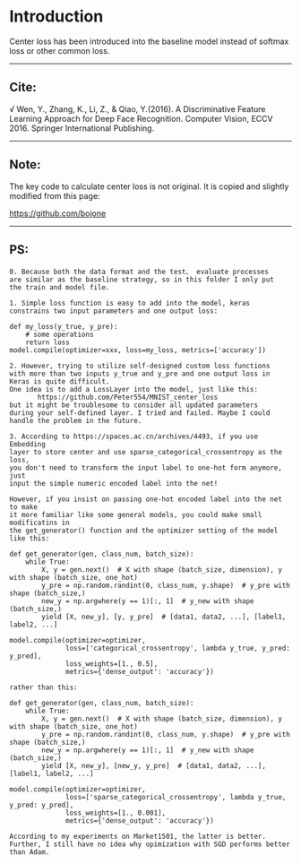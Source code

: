 Introduction
============

Center loss has been introduced into the baseline model instead of 
softmax loss or other common loss.

---
Cite:
-----
√ Wen, Y., Zhang, K., Li, Z., & Qiao, Y.(2016). A Discriminative Feature Learning Approach for Deep Face Recognition. Computer Vision, ECCV 2016. Springer International Publishing. 

---
Note:
-----
The key code to calculate center loss is not original. It is 
copied and slightly modified from this page:

https://github.com/bojone

---
PS:
---
    0. Because both the data format and the test、 evaluate processes 
    are similar as the baseline strategy, so in this folder I only put 
    the train and model file.

    1. Simple loss function is easy to add into the model, keras 
    constrains two input parameters and one output loss:

    def my_loss(y_true, y_pre):
        # some operations
        return loss
    model.compile(optimizer=xxx, loss=my_loss, metrics=['accuracy'])

    2. However, trying to utilize self-designed custom loss functions 
    with more than two inputs y_true and y_pre and one output loss in 
    Keras is quite difficult.   
    One idea is to add a LossLayer into the model, just like this:
           https://github.com/Peter554/MNIST_center_loss
    but it might be troublesome to consider all updated parameters
    during your self-defined layer. I tried and failed. Maybe I could 
    handle the problem in the future.

    3. According to https://spaces.ac.cn/archives/4493, if you use Embedding 
    layer to store center and use sparse_categorical_crossentropy as the loss, 
    you don't need to transform the input label to one-hot form anymore, just 
    input the simple numeric encoded label into the net!

    However, if you insist on passing one-hot encoded label into the net to make
    it more familiar like some general models, you could make small modificatins in 
    the get_generator() function and the optimizer setting of the model like this:

    def get_generator(gen, class_num, batch_size):
        while True:
            X, y = gen.next()  # X with shape (batch_size, dimension), y with shape (batch_size, one_hot)
            y_pre = np.random.randint(0, class_num, y.shape)  # y_pre with shape (batch_size,)
            new_y = np.argwhere(y == 1)[:, 1]  # y_new with shape (batch_size,)
            yield [X, new_y], [y, y_pre]  # [data1, data2, ...], [label1, label2, ...]

    model.compile(optimizer=optimizer,
                  loss=['categorical_crossentropy', lambda y_true, y_pred: y_pred],
                  loss_weights=[1., 0.5],
                  metrics={'dense_output': 'accuracy'})

    rather than this:

    def get_generator(gen, class_num, batch_size):
        while True:
            X, y = gen.next()  # X with shape (batch_size, dimension), y with shape (batch_size, one_hot)
            y_pre = np.random.randint(0, class_num, y.shape)  # y_pre with shape (batch_size,)
            new_y = np.argwhere(y == 1)[:, 1]  # y_new with shape (batch_size,)
            yield [X, new_y], [new_y, y_pre]  # [data1, data2, ...], [label1, label2, ...]

    model.compile(optimizer=optimizer,
                  loss=['sparse_categorical_crossentropy', lambda y_true, y_pred: y_pred],
                  loss_weights=[1., 0.001],
                  metrics={'dense_output': 'accuracy'})
                      
    According to my experiments on Market1501, the latter is better.
    Further, I still have no idea why opimization with SGD performs better than Adam.
